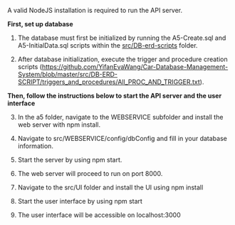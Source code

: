 
  
A valid NodeJS installation is required to run the API server.

**First, set up database**

1.  The database must first be initialized by running the A5-Create.sql and A5-InitialData.sql scripts within the [src/DB-erd-scripts](https://github.com/YifanEvaWang/Car-Database-Management-System/tree/master/src/DB-ERD-SCRIPT) folder.
    

2.  After database initialization, execute the trigger and procedure creation scripts (https://github.com/YifanEvaWang/Car-Database-Management-System/blob/master/src/DB-ERD-SCRIPT/triggers_and_procedures/All_PROC_AND_TRIGGER.txt).
    

**Then, follow the instructions below to start the API server and the user interface**

3.  In the a5 folder, navigate to the WEBSERVICE subfolder and install the web server with npm install.
    

4.  Navigate to src/WEBSERVICE/config/dbConfig and fill in your database information.
    

5.  Start the server by using npm start.
    

6.  The web server will proceed to run on port 8000.
    

7.  Navigate to the src/UI  folder and install the UI using npm install
    

8.  Start the user interface by using npm start
    

9.  The user interface will be accessible on localhost:3000
  
